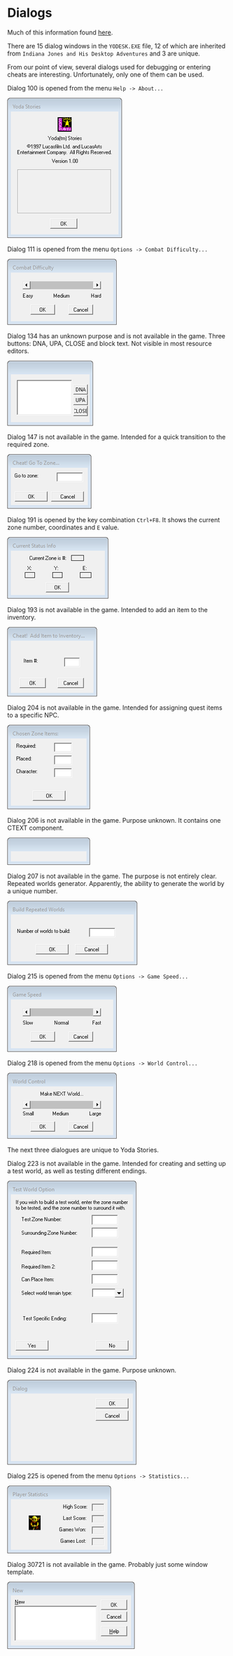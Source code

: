 Dialogs
=======

Much of this information found [here](https://tcrf.net/Star_Wars:_Yoda_Stories_(Windows)).

There are 15 dialog windows in the `YODESK.EXE` file, 
12 of which are inherited from `Indiana Jones and His Desktop Adventures` and 3 are unique.

From our point of view, several dialogs used for debugging or entering cheats are interesting.
Unfortunately, only one of them can be used.

Dialog 100 is opened from the menu `Help -> About...`

![](images/dialogs/100.png)

Dialog 111 is opened from the menu `Options -> Combat Difficulty...`

![](images/dialogs/111.png)

Dialog 134 has an unknown purpose and is not available in the game. Three buttons: DNA, UPA, CLOSE and block text.
Not visible in most resource editors.

![](images/dialogs/134.png)

Dialog 147 is not available in the game. Intended for a quick transition to the required zone.

![](images/dialogs/147.png)

Dialog 191 is opened by the key combination `Ctrl+F8`.
It shows the current zone number, coordinates and `E` value.

![](images/dialogs/191.png)

Dialog 193 is not available in the game. Intended to add an item to the inventory.

![](images/dialogs/193.png)

Dialog 204 is not available in the game. Intended for assigning quest items to a specific NPC.

![](images/dialogs/204.png)

Dialog 206 is not available in the game. Purpose unknown. It contains one CTEXT component.

![](images/dialogs/206.png)

Dialog 207 is not available in the game. The purpose is not entirely clear. Repeated worlds generator.
Apparently, the ability to generate the world by a unique number.

![](images/dialogs/207.png)

Dialog 215 is opened from the menu `Options -> Game Speed...`

![](images/dialogs/215.png)

Dialog 218 is opened from the menu `Options -> World Control...`

![](images/dialogs/218.png)

The next three dialogues are unique to Yoda Stories.

Dialog 223 is not available in the game. Intended for creating and setting up a test world, as well as testing different endings.
   
![](images/dialogs/223.png)

Dialog 224 is not available in the game. Purpose unknown.

![](images/dialogs/224.png)

Dialog 225 is opened from the menu `Options -> Statistics...`

![](images/dialogs/225.png)

Dialog 30721 is not available in the game. Probably just some window template.

![](images/dialogs/30721.png)
